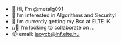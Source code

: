 - 👋 Hi, I’m @metalg091
- 👀 I’m interested in Algorithms and Security!
- 🌱 I’m currently getting my Bsc at ELTE IK
- //💞️ I’m looking to collaborate on ...
- 📫 email: jaoycb@inf.elte.hu

<!---
metalg091/metalg091 is a ✨ special ✨ repository because its `README.md` (this file) appears on your GitHub profile.
You can click the Preview link to take a look at your changes.
--->
